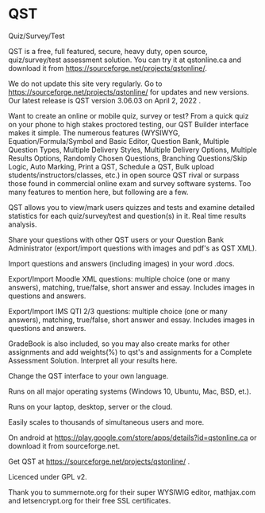 # QST
Quiz/Survey/Test

QST is a free, full featured, secure, heavy duty, open source, quiz/survey/test assessment solution.
You can try it at qstonline.ca and download it from https://sourceforge.net/projects/qstonline/. 

We do not update this site very regularly. Go to https://sourceforge.net/projects/qstonline/ for updates and new versions.
Our latest release is QST version 3.06.03 on April 2, 2022 .

Want to create an online or mobile quiz, survey or test? From a quick quiz on your phone to high stakes proctored testing, our QST Builder interface makes it simple. 
The numerous features (WYSIWYG, Equation/Formula/Symbol and Basic Editor, Question Bank, Multiple Question Types, Multiple Delivery Styles, Multiple Delivery Options, Multiple Results Options, Randomly Chosen Questions, Branching Questions/Skip Logic, Auto Marking, Print a QST, Schedule a QST, Bulk upload students/instructors/classes, etc.) in open source QST rival or surpass those found in commercial online exam and survey software systems. Too many features to mention here, but following are a few.

QST allows you to view/mark users quizzes and tests and examine detailed statistics for each quiz/survey/test and question(s) in it. Real time results analysis.

Share your questions with other QST users or your Question Bank Administrator (export/import questions with images and pdf's as QST XML).

Import questions and answers (including images) in your word .docs.

Export/Import Moodle XML questions: multiple choice (one or many answers), matching, true/false, short answer and essay. Includes images in questions and answers.

Export/Import IMS QTI 2/3 questions: multiple choice (one or many answers), matching, true/false, short answer and essay. Includes images in questions and answers.

GradeBook is also included, so you may also create marks for other assignments and add weights(%) to qst's and assignments for a Complete Assessment Solution. Interpret all your results here.

Change the QST interface to your own language.

Runs on all major operating systems (Windows 10, Ubuntu, Mac, BSD, et.).

Runs on your laptop, desktop, server or the cloud.

Easily scales to thousands of simultaneous users and more.

On android at https://play.google.com/store/apps/details?id=qstonline.ca or download it from sourceforge.net.

Get QST at https://sourceforge.net/projects/qstonline/ .

Licenced under GPL v2.

Thank you to summernote.org for their super WYSIWIG editor, mathjax.com and letsencrypt.org for their free SSL certificates.
